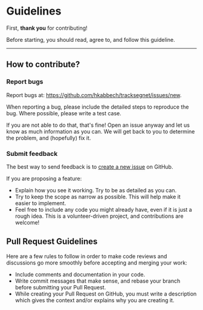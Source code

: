 # Guidelines

First, **thank you** for contributing!

Before starting, you should read, agree to, and follow this guideline.

---

## How to contribute?

### Report bugs

Report bugs at: https://github.com/hkabbech/tracksegnet/issues/new.

When reporting a bug, please include the detailed steps to reproduce the bug.
Where possible, please write a test case.

If you are not able to do that, that's fine! Open an issue anyway and let us
know as much information as you can. We will get back to you to determine the
problem, and (hopefully) fix it.


### Submit feedback

The best way to send feedback is to [create a new issue](https://github.com/hkabbech/tracksegnet/issues/new)
on GitHub.

If you are proposing a feature:

* Explain how you see it working. Try to be as detailed as you can.
* Try to keep the scope as narrow as possible. This will help make it easier to
  implement.
* Feel free to include any code you might already have, even if it is
  just a rough idea. This is a volunteer-driven project, and contributions are
  welcome!


## Pull Request Guidelines

Here are a few rules to follow in order to make code reviews and discussions go
more smoothly before accepting and merging your work:

* Include comments and documentation in your code.
* Write commit messages that make sense, and rebase your branch before submitting your Pull Request.
* While creating your Pull Request on GitHub, you must write a description which gives the context and/or explains why you are creating it.
